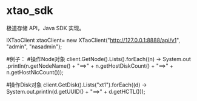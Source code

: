 # xtao_sdk
极道存储 API，Java SDK 实现。

IXTaoClient xtaoClient= new XTaoClient("http://127.0.0.1:8888/api/v1", "admin", "nasadmin");

#例子：
#操作Node对象
client.GetNode().Lists().forEach((n) -> System.out
				.println(n.getNodeName() + "==>" + n.getHostDiskCount() + "==>" + n.getHostNicCount()));

#操作Disk对象
client.GetDisk().Lists("xt1").forEach((d) -> System.out.println(d.getUUID() + "==>" + d.getHCTL()));